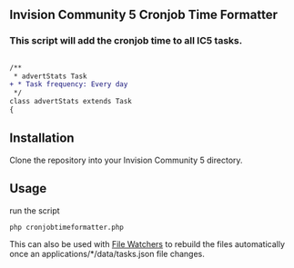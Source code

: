 ## Invision Community 5 Cronjob Time Formatter

### This script will add the cronjob time to all IC5 tasks.



```diff

/**
 * advertStats Task
+ * Task frequency: Every day
 */
class advertStats extends Task
{
```


## Installation
Clone the repository into your Invision Community 5 directory.

## Usage
run the script
```
php cronjobtimeformatter.php
```

This can also be used with [File Watchers](https://www.jetbrains.com/help/phpstorm/using-file-watchers.html) to rebuild the files automatically once an applications/*/data/tasks.json file changes.
